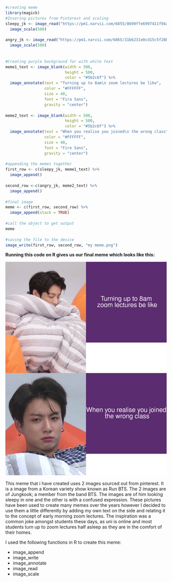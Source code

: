 ```r
#creating meme
library(magick)
#Insering pictures from Pinterest and scaling
sleepy_jk <- image_read("https://pm1.narvii.com/6855/8699ffe6997411f94ad138e0027e79371a24cedbv2_hq.jpg") %>%
  image_scale(500)

angry_jk <- image_read("https://pm1.narvii.com/6865/31b6231e0cd15c5f28b855700584e4dbf465381dr1-592-749v2_hq.jpg") %>%
  image_scale(500)


#Creating purple background for with white text
meme1_text <- image_blank(width = 500,
                          height = 500,
                          color = "#5b2c6f") %>%
  image_annotate(text = "Turning up to 8am\n zoom lectures be like",
                 color = "#FFFFFF",
                 size = 40,
                 font = "Fira Sans",
                 gravity = "center")

meme2_text <- image_blank(width = 500,
                          height = 500,
                          color = "#5b2c6f") %>%
  image_annotate(text = "When you realise you joined\n the wrong class",
                 color = "#FFFFFF",
                 size = 40,
                 font = "Fire Sans",
                 gravity = "center")

#appending the memes together
first_row <- c(sleepy_jk, meme1_text) %>%
  image_append()

second_row <-c(angry_jk, meme2_text) %>%
  image_append()
  
#final image
meme <- c(first_row, second_row) %>%
  image_append(stack = TRUE)

#call the object to get output
meme

#saving the file to the device
image_write(first_row, second_row, "my meme.png")
```
**Running this code on R gives us our final meme which looks like this:**

![Jk Meme](https://github.com/upar122/stats220/blob/main/meme.png?raw=true)

This meme that i have created uses 2 images sourced out from pinterest. It is a image from a Korean variety show known as Run BTS. The 2 images are of Jungkook; a member from the band BTS. The images are of him looking sleepy in one and the other is with a confused expression. These pictures have been used to create many memes over the years however I decided to use them a little differently by adding my own text on the side and relating it to the concept of early morning zoom lectures. The inspiration was a common joke amongst students these days, as uni is online and most students turn up to zoom lectures half asleep as they are in the comfort of their homes. 

I used the following functions in  R to create this meme:
* image_append
* image_write
* image_annotate
* image_read
* image_scale
